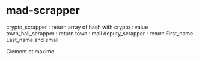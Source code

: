 # mad-scrapper
crypto_scrapper : return array of hash with crypto : value
town_hall_scrapper : return town : mail
deputy_scrapper : return First_name Last_name and email

Clement et maxime